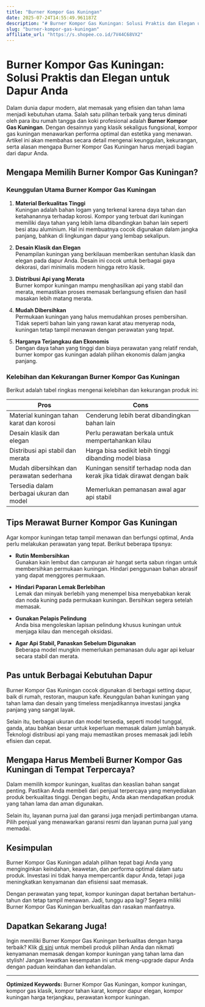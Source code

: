 ```yaml
---
title: "Burner Kompor Gas Kuningan"
date: 2025-07-24T14:55:49.961187Z
description: "# Burner Kompor Gas Kuningan: Solusi Praktis dan Elegan untuk Dapur Anda..."
slug: "burner-kompor-gas-kuningan"
affiliate_url: "https://s.shopee.co.id/7V44C68VX2"
---
```

# Burner Kompor Gas Kuningan: Solusi Praktis dan Elegan untuk Dapur Anda

Dalam dunia dapur modern, alat memasak yang efisien dan tahan lama menjadi kebutuhan utama. Salah satu pilihan terbaik yang terus diminati oleh para ibu rumah tangga dan koki profesional adalah **Burner Kompor Gas Kuningan**. Dengan desainnya yang klasik sekaligus fungsional, kompor gas kuningan menawarkan performa optimal dan estetika yang menawan. Artikel ini akan membahas secara detail mengenai keunggulan, kekurangan, serta alasan mengapa Burner Kompor Gas Kuningan harus menjadi bagian dari dapur Anda.

## Mengapa Memilih Burner Kompor Gas Kuningan?

### Keunggulan Utama Burner Kompor Gas Kuningan

1. **Material Berkualitas Tinggi**  
Kuningan adalah bahan logam yang terkenal karena daya tahan dan ketahanannya terhadap korosi. Kompor yang terbuat dari kuningan memiliki daya tahan yang lebih lama dibandingkan bahan lain seperti besi atau aluminium. Hal ini membuatnya cocok digunakan dalam jangka panjang, bahkan di lingkungan dapur yang lembap sekalipun.

2. **Desain Klasik dan Elegan**  
Penampilan kuningan yang berkilauan memberikan sentuhan klasik dan elegan pada dapur Anda. Desain ini cocok untuk berbagai gaya dekorasi, dari minimalis modern hingga retro klasik.

3. **Distribusi Api yang Merata**  
Burner kompor kuningan mampu menghasilkan api yang stabil dan merata, memastikan proses memasak berlangsung efisien dan hasil masakan lebih matang merata.

4. **Mudah Dibersihkan**  
Permukaan kuningan yang halus memudahkan proses pembersihan. Tidak seperti bahan lain yang rawan karat atau menyerap noda, kuningan tetap tampil menawan dengan perawatan yang tepat.

5. **Harganya Terjangkau dan Ekonomis**  
Dengan daya tahan yang tinggi dan biaya perawatan yang relatif rendah, burner kompor gas kuningan adalah pilihan ekonomis dalam jangka panjang.

### Kelebihan dan Kekurangan Burner Kompor Gas Kuningan

Berikut adalah tabel ringkas mengenai kelebihan dan kekurangan produk ini:

| **Pros**                                            | **Cons**                                                |
|-----------------------------------------------------|--------------------------------------------------------|
| Material kuningan tahan karat dan korosi            | Cenderung lebih berat dibandingkan bahan lain        |
| Desain klasik dan elegan                            | Perlu perawatan berkala untuk mempertahankan kilau |
| Distribusi api stabil dan merata                     | Harga bisa sedikit lebih tinggi dibanding model biasa |
| Mudah dibersihkan dan perawatan sederhana        | Kuningan sensitif terhadap noda dan kerak jika tidak dirawat dengan baik |
| Tersedia dalam berbagai ukuran dan model           | Memerlukan pemanasan awal agar api stabil            |

## Tips Merawat Burner Kompor Gas Kuningan

Agar kompor kuningan tetap tampil menawan dan berfungsi optimal, Anda perlu melakukan perawatan yang tepat. Berikut beberapa tipsnya:

- **Rutin Membersihkan**  
Gunakan kain lembut dan campuran air hangat serta sabun ringan untuk membersihkan permukaan kuningan. Hindari penggunaan bahan abrasif yang dapat menggores permukaan.

- **Hindari Paparan Lemak Berlebihan**  
Lemak dan minyak berlebih yang menempel bisa menyebabkan kerak dan noda kuning pada permukaan kuningan. Bersihkan segera setelah memasak.

- **Gunakan Pelapis Pelindung**  
Anda bisa mengoleskan lapisan pelindung khusus kuningan untuk menjaga kilau dan mencegah oksidasi.

- **Agar Api Stabil, Panaskan Sebelum Digunakan**  
Beberapa model mungkin memerlukan pemanasan dulu agar api keluar secara stabil dan merata.

## Pas untuk Berbagai Kebutuhan Dapur

Burner Kompor Gas Kuningan cocok digunakan di berbagai setting dapur, baik di rumah, restoran, maupun kafe. Keunggulan bahan kuningan yang tahan lama dan desain yang timeless menjadikannya investasi jangka panjang yang sangat layak.

Selain itu, berbagai ukuran dan model tersedia, seperti model tunggal, ganda, atau bahkan besar untuk keperluan memasak dalam jumlah banyak. Teknologi distribusi api yang maju memastikan proses memasak jadi lebih efisien dan cepat.

## Mengapa Harus Membeli Burner Kompor Gas Kuningan di Tempat Terpercaya?

Dalam memilih kompor kuningan, kualitas dan keaslian bahan sangat penting. Pastikan Anda membeli dari penjual terpercaya yang menyediakan produk berkualitas tinggi. Dengan begitu, Anda akan mendapatkan produk yang tahan lama dan aman digunakan.

Selain itu, layanan purna jual dan garansi juga menjadi pertimbangan utama. Pilih penjual yang menawarkan garansi resmi dan layanan purna jual yang memadai.

## Kesimpulan

Burner Kompor Gas Kuningan adalah pilihan tepat bagi Anda yang menginginkan keindahan, keawetan, dan performa optimal dalam satu produk. Investasi ini tidak hanya mempercantik dapur Anda, tetapi juga meningkatkan kenyamanan dan efisiensi saat memasak.

Dengan perawatan yang tepat, kompor kuningan dapat bertahan bertahun-tahun dan tetap tampil menawan. Jadi, tunggu apa lagi? Segera miliki Burner Kompor Gas Kuningan berkualitas dan rasakan manfaatnya.

## Dapatkan Sekarang Juga!

Ingin memiliki Burner Kompor Gas Kuningan berkualitas dengan harga terbaik? Klik [di sini](https://s.shopee.co.id/7V44C68VX2) untuk membeli produk pilihan Anda dan nikmati kenyamanan memasak dengan kompor kuningan yang tahan lama dan stylish! Jangan lewatkan kesempatan ini untuk meng-upgrade dapur Anda dengan paduan keindahan dan kehandalan.  

---

**Optimized Keywords:** Burner Kompor Gas Kuningan, kompor kuningan, kompor gas klasik, kompor tahan karat, kompor dapur elegan, kompor kuningan harga terjangkau, perawatan kompor kuningan.